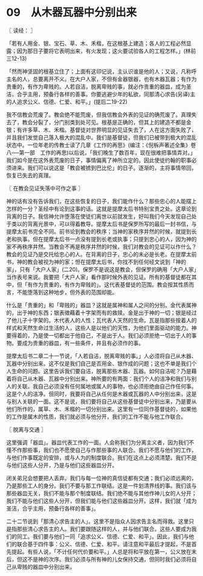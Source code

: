 # 09　从木器瓦器中分别出来



〖 读经： 〗

「若有人用金、银、宝石、草、木、禾楷，在这根基上建造；各人的工程必然显露；因为那日子要将它表明出来，有火发现；这火要试验各人的工程怎样。」(林前三12-13)

「然而神坚固的根基立住了；上面有这印记说，主认识谁是他的人；又说，凡称呼主名的人，总要离开不义。在大户人家，不但有金器银器，也有木器瓦器；有作为贵重的，有作为卑贱的。人若自洁，脱离卑贱的事，就必作贵重的器皿，成为圣洁，合乎主用，预备行各样的善事。你要逃避少年的私欲，同那清心求告(另译)主的人追求公义、信德、仁爱、和平。」(提后二19-22)

我不信教会荒废了。教会绝不能荒废，但我信教会外表的见证的确荒废了。真理失去了，教会分裂了，分门别类到处可见。根基是正确的，但其上的建造不都是金银；有许多草、木、禾楷。基督徒对世界明显的见证失去了，人在这方面失败了，并且我们发觉自己落入极大的混乱中。我们是基督徒，但我们已被带到极大的混乱状态中。一位年老的传教士读了几章《工作的再思》(编注：《倪柝声著述全集》卷八──第一部　工作的再思)以后说，「我们晚生了数百年，现在很难把事情弄对。」我们如今是在这外表荒废的日子，事情偏离了神所立定的。因此使徒约翰的职事必须进来。我们可以说这是「教会被掳到巴比伦」的日子。逐渐的，主将事情带回，恢复已失去的真理。



〖 在教会见证失落中可作之事 〗

神的话有没有告诉我们，在这些恢复的日子，我们能作什么？那些忠心的人能摆上怎样的一分？圣经中有论到这事的话。这就是提摩太后书特别宝贵之处。这章论到背离的日子。我信神允许堕落在使徒们离世以前就发生，好叫我们今天发现自己处于类以的背离光景中，可以得着教导。提摩太后书是保罗所写的最后一封书信，与提摩太前书完全不同。前书论到教会的秩序；当神的家秩序井然的时候，就提到长老和执事。但在提摩太后书一点没有提到长老或执事；只提到忠心的人，因为神的家不再秩序井然。当教会不再是秩序井然的时候，我们对教会的见证可以作什么？教会的见证乃是交托给忠心的人。在背离的日子，忠心的未必是长老。在提摩太前书，神的教会被视为神的家；怛在提摩太后书，你找不到任何经文说到「神的家」，只有「大户人家」(二20)。保罗不是说这是教会，但保罗的确用「大户人家」当作表号来说。我要把「大户人家」看作那时候外表的见证。所有的基督徒都在其中，但「有作为贵重的，有作为卑贱的」。这代表基督徒的范围。教会按其性质而言，不能堕落到这种地步，但外表的范围却能。

什么是「贵重的」和「卑贱的」器皿？这就是属神和属人之间的分别。金代表属神的，出于神的东西；银表徵藉着十字架而有的救赎。金是出于神的一切；银是经过了他儿子十字架的。木代表人的人性；瓦代表人天然的生命。瓦是指那些按着人的样式和天然生命过生活的人，这些人是以他们的天性，为他们里面驱动的能力。神要得着的，乃是使一切都出于他自己，不是出于人。我们必须拒绝一切出于人的事物。要成为贵重的器皿，有一些条件，并且有必须作的事。

提摩太后书二章二十一节说，「人若自洁，脱离卑贱的事。」人必须将自己从木器、瓦器中分别出来。这不仅是我们自己是否用金、银作成的问题；这也不单是我们个人生命的问题。这里告诉我们要自洁，脱离那些木器、瓦器。如何自洁呢？乃是藉着将自己从木器、瓦器中分别出来。神所要的有两面：我们个人的洁净和我们与别人的关联。我自己必须没有任何属地或属人的事物，也必须拒绝由自己作任何事。这是个人的洁净。但同时，我要将自己从任何是木器或瓦器的人中分别出来，这是与别人关联的一面。这不是说，我们要将自己从这些基督徒中分别出来，乃是要从他们所作的，属草、木、禾楷的一切分别出来。这里有一位同作基督徒的，如果他的工作是属木的性质，我们就必须与他分开，我们的工作不能与他工作联合。



〖 脱离与交通 〗

这里强调「器皿」。器皿代表工作的一面。人会称我们为分离主义者，因为我们不慬不作那些事，我们也不愿使自己与作那些事的人联合。我们不愿与他们的工作，与他们作事既定的安排，或与人为的制度联合。我们在这点上必须清楚。我们不是与他们这些人分开，乃是与他们这些器皿分开。

闭关弟兄会想要把人丢弃。我们与每一位神的真信徒都有交通；我们必须远离的，乃是那些工人的身分。我们不要与那工作联结。这是一件划清界线的事。我们该与那些器皿无关，我们不能与那个制度联结。我们绝不能与其他作神儿女的人分开；我们不能与他们这些人分开，但我们能与他们这些器皿分开。这样，我们就「成为圣洁，合乎主用，预备行各样的善事」。

二十二节说到「那清心求告主的人」。这里不是指众人因求告主名而得救。这里只是指那些清心求告主的人。我们要跟随这样的人，并与他们联合。这些人要成为我们的同工。我们要与他们一同「追求公义、信德、仁爱、和平」。因此，我们与他们的联合基于四件事：公义、信德、仁爱、和平。请注意和平最后才提起，不是首先提起。有些人说，「不计任何代价要和平。」人总是将和平放在第一，公义放在末后，但这不是神的次序。我们必须与所有神的儿女保持交通，但同时我们必须将自己从卑贱的器皿中分别出来。

